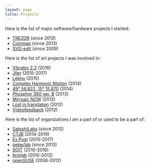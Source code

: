 ```yaml
---
layout: page
title: Projects
---
```


Here is the list of major software/hardware projects I started:

* [TREZOR](/trezor) (since 2012)
* [Coinmap](/coinmap) (since 2013)
* [SVG-edit](/svg-edit) (since 2009)

Here is the list of art projects I was involved in:

* [Vibrator 2.2](/vibrator) (2016)
* [Jller](/jller) (2015-2017)
* [Lekno](/lekno) (2015)
* [Complex Harmonic Motion](/chm) (2014)
* [49° 56.822, 15° 15.870](/49-56-822-15-15-870) (2014)
* [Phosphor 360 ver. B](/phosphor360b) (2013)
* [Mirrsaic NOW](/mirrsaic) (2012)
* [Lost in translation](/lost-in-translation) (2012)
* [Videofeedback](/videofeedback) (2012)

Here is the list of organizations I am a part of or used to be a part of:

* [SatoshiLabs](/satoshilabs) (since 2012)
* [CTJB](/ctjb) (2014-2019)
* [Ex Post](/expost) (2015-2017)
* [pebe/lab](/pebe-lab) (since 2013)
* [SOIT](https://www.soit.sk) (2010-2016)
* [brmlab](https://brmlab.cz) (2010-2012)
* [openSUSE](https://www.opensuse.org) (2006-2012)

